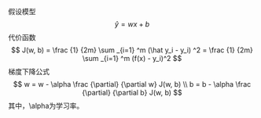 假设模型
$$
\hat y = w x + b
$$
代价函数
$$
J(w, b) = \frac {1} {2m} \sum _{i=1} ^m (\hat y_i - y_i) ^2 = \frac {1} {2m} \sum _{i=1} ^m (f(x) - y_i)^2
$$
梯度下降公式
$$
w = w - \alpha \frac {\partial} {\partial w} J(w, b) \\
b = b - \alpha \frac {\partial} {\partial b} J(w, b)
$$
其中，\alpha为学习率。